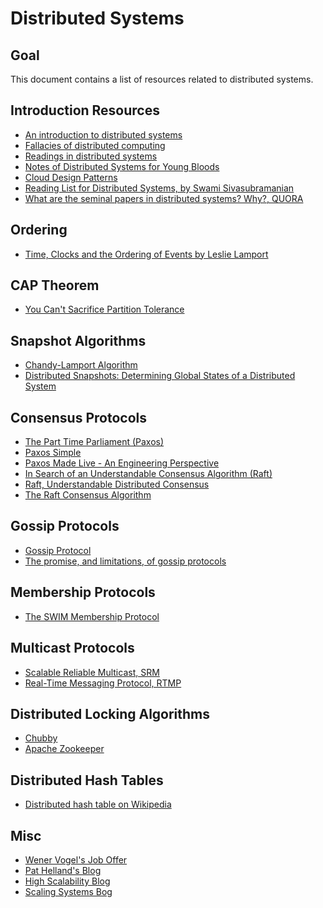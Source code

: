# Distributed Systems

## Goal
This document contains a list of resources related to distributed systems.

## Introduction Resources

* [An introduction to distributed systems](https://github.com/aphyr/distsys-class)
* [Fallacies of distributed computing](https://en.wikipedia.org/wiki/Fallacies_of_distributed_computing)
* [Readings in distributed systems](https://henryr.github.io/distributed-systems-readings/)
* [Notes of Distributed Systems for Young Bloods](https://www.somethingsimilar.com/2013/01/14/notes-on-distributed-systems-for-young-bloods/)
* [Cloud Design Patterns](https://docs.microsoft.com/en-us/azure/architecture/patterns/)
* [Reading List for Distributed Systems, by Swami Sivasubramanian](https://scalingsystems.com/2011/09/07/reading-list-for-distributed-systems/)
* [What are the seminal papers in distributed systems? Why?, QUORA](https://www.quora.com/What-are-the-seminal-papers-in-distributed-systems-Why)

## Ordering
* [Time, Clocks and the Ordering of Events by Leslie Lamport](http://amturing.acm.org/p558-lamport.pdf)

## CAP Theorem
* [You Can't Sacrifice Partition Tolerance](https://codahale.com/you-cant-sacrifice-partition-tolerance/)

## Snapshot Algorithms
* [Chandy-Lamport Algorithm](https://en.wikipedia.org/wiki/Chandy-Lamport_algorithm)
* [Distributed Snapshots: Determining Global States of a Distributed System](https://www.microsoft.com/en-us/research/publication/distributed-snapshots-determining-global-states-distributed-system/)

## Consensus Protocols
* [The Part Time Parliament (Paxos)](https://www.microsoft.com/en-us/research/wp-content/uploads/2016/12/The-Part-Time-Parliament.pdf
)
* [Paxos Simple](https://www.microsoft.com/en-us/research/publication/paxos-made-simple/?from=http%3A%2F%2Fresearch.microsoft.com%2Fen-us%2Fum%2Fpeople%2Flamport%2Fpubs%2Fpaxos-simple.pdf)
* [Paxos Made Live - An Engineering Perspective](https://roxanageambasu.github.io/ds2-class/papers/chandra-paxos.pdf)
* [In Search of an Understandable Consensus Algorithm (Raft)](https://raft.github.io/raft.pdf)
* [Raft, Understandable Distributed Consensus](http://thesecretlivesofdata.com/raft/)
* [The Raft Consensus Algorithm](https://raft.github.io/)

## Gossip Protocols
* [Gossip Protocol](https://en.wikipedia.org/wiki/Gossip_protocol)
* [The promise, and limitations, of gossip protocols](http://dl.acm.org/citation.cfm?id=1317382)

## Membership Protocols
* [The SWIM Membership Protocol](https://prakhar.me/articles/swim/)

## Multicast Protocols
* [Scalable Reliable Multicast, SRM](https://en.wikipedia.org/wiki/Scalable_Reliable_Multicast)
* [Real-Time Messaging Protocol, RTMP](https://en.wikipedia.org/wiki/Real-Time_Messaging_Protocol)

## Distributed Locking Algorithms
* [Chubby](https://static.googleusercontent.com/media/research.google.com/fr//archive/chubby-osdi06.pdf)
* [Apache Zookeeper](https://zookeeper.apache.org/)

## Distributed Hash Tables
* [Distributed hash table on Wikipedia](https://en.wikipedia.org/wiki/Distributed_hash_table)

## Misc
* [Wener Vogel's Job Offer](http://www.allthingsdistributed.com/historical/archives/000538.html)
* [Pat Helland's Blog](https://blogs.msdn.microsoft.com/pathelland/)
* [High Scalability Blog](http://highscalability.com/)
* [Scaling Systems Bog](https://scalingsystems.com/)
